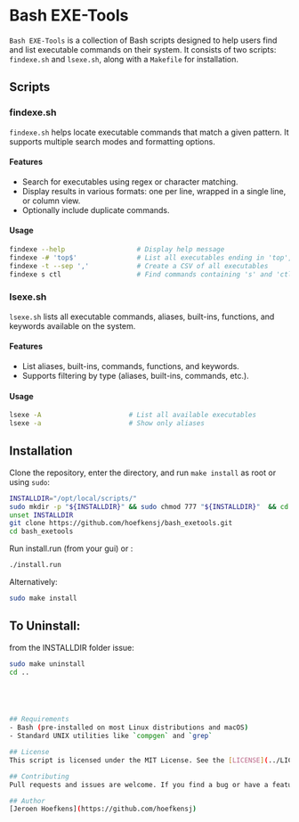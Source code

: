 # Bash EXE-Tools

`Bash EXE-Tools` is a collection of Bash scripts designed to help users find and list executable commands on their system. It consists of two scripts: `findexe.sh` and `lsexe.sh`, along with a `Makefile` for installation.

## Scripts

### findexe.sh
`findexe.sh` helps locate executable commands that match a given pattern. It supports multiple search modes and formatting options.

#### Features
- Search for executables using regex or character matching.
- Display results in various formats: one per line, wrapped in a single line, or column view.
- Optionally include duplicate commands.

#### Usage
```sh
findexe --help                  # Display help message
findexe -# 'top$'               # List all executables ending in 'top', one per line
findexe -t --sep ','            # Create a CSV of all executables
findexe s ctl                   # Find commands containing 's' and 'ctl'
```

### lsexe.sh
`lsexe.sh` lists all executable commands, aliases, built-ins, functions, and keywords available on the system.

#### Features
- List aliases, built-ins, commands, functions, and keywords.
- Supports filtering by type (aliases, built-ins, commands, etc.).

#### Usage
```sh
lsexe -A                      # List all available executables
lsexe -a                      # Show only aliases

```

## Installation
Clone the repository, enter the directory, and run `make install` as root or using `sudo`:
```sh
INSTALLDIR="/opt/local/scripts/"
sudo mkdir -p "${INSTALLDIR}" && sudo chmod 777 "${INSTALLDIR}"  && cd  "${INSTALLDIR}"
unset INSTALLDIR
git clone https://github.com/hoefkensj/bash_exetools.git
cd bash_exetools
```
Run install.run (from your gui) or :
```sh
./install.run
```
Alternatively:
```sh
sudo make install
```
## To Uninstall:
from the INSTALLDIR folder issue:
```sh
sudo make uninstall
cd ..





## Requirements
- Bash (pre-installed on most Linux distributions and macOS)
- Standard UNIX utilities like `compgen` and `grep`

## License
This script is licensed under the MIT License. See the [LICENSE](../LICENSE) file for details.

## Contributing
Pull requests and issues are welcome. If you find a bug or have a feature request, please open an issue on the [GitHub repository](https://github.com/hoefkensj/bash_exetools).

## Author
[Jeroen Hoefkens](https://github.com/hoefkensj)


